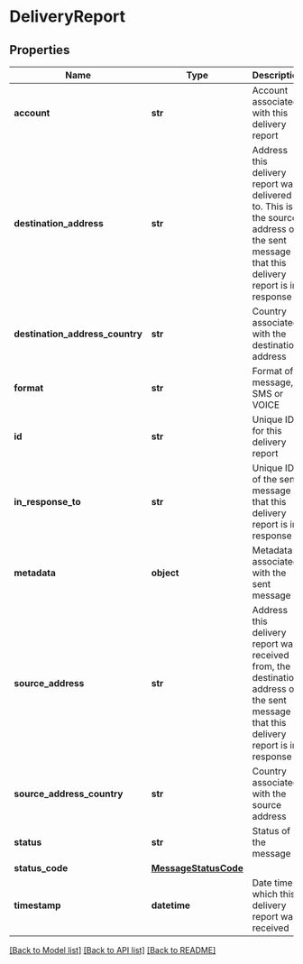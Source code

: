 # DeliveryReport

## Properties
Name | Type | Description | Notes
------------ | ------------- | ------------- | -------------
**account** | **str** | Account associated with this delivery report | [optional] 
**destination_address** | **str** | Address this delivery report was delivered to. This is the source address of the sent message that this delivery report is in response to | [optional] 
**destination_address_country** | **str** | Country associated with the destination address | [optional] 
**format** | **str** | Format of message, SMS or VOICE | [optional] 
**id** | **str** | Unique ID for this delivery report | [optional] 
**in_response_to** | **str** | Unique ID of the sent message that this delivery report is in response to | [optional] 
**metadata** | **object** | Metadata associated with the sent message | [optional] 
**source_address** | **str** | Address this delivery report was received from, the destination address of the sent message that this delivery report is in response to | [optional] 
**source_address_country** | **str** | Country associated with the source address | [optional] 
**status** | **str** | Status of the message | [optional] 
**status_code** | [**MessageStatusCode**](MessageStatusCode.md) |  | [optional] 
**timestamp** | **datetime** | Date time at which this delivery report was received | [optional] 

[[Back to Model list]](../README.md#documentation-for-models) [[Back to API list]](../README.md#documentation-for-api-endpoints) [[Back to README]](../README.md)


